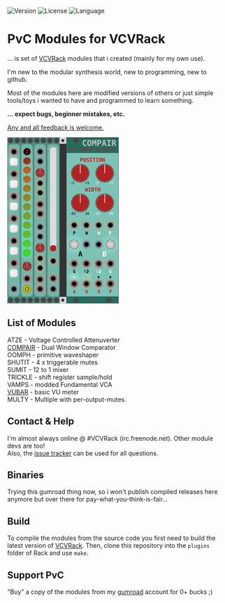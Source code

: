 <!-- Version and License Badges -->
![Version](https://img.shields.io/badge/version-0.5.5-green.svg?style=flat-square)
![License](https://img.shields.io/badge/license-BSD3-blue.svg?style=flat-square)
![Language](https://img.shields.io/badge/language-C++-yellow.svg?style=flat-square)

# PvC Modules for VCVRack

... is set of [VCVRack](https://www.vcvrack.com) modules that i created (mainly for my own use).

I'm new to the modular synthesis world, new to programming, new to github.

Most of the modules here are modified versions of others or just simple tools/toys
i wanted to have and programmed to learn something.


**... expect bugs, beginner mistakes, etc.**


[Any and all feedback is welcome.](https://github.com/phdsg/PvC/issues)


![All Modules](/images/AllModules.png?raw=true "All Modules")

## List of Modules
ATZE - Voltage Controlled Attenuverter  
[COMPAIR](https://github.com/phdsg/PvC/wiki/Compair) - Dual Window Comparator  
OOMPH - primitive waveshaper  
SHUTIT - 4 x triggerable mutes  
SUMIT - 12 to 1 mixer  
TRICKLE - shift register sample/hold  
VAMPS - modded Fundamental VCA  
[VUBAR](https://github.com/phdsg/PvC/wiki/VuBar) - basic VU meter  
MULTY - Multiple with per-output-mutes.

## Contact & Help
I'm almost always online @ #VCVRack (irc.freenode.net). Other module devs are too!  
Also, the [issue tracker](https://github.com/phdsg/PvC/issues) can be used for all questions.

## Binaries
Trying this gumroad thing now, so i won't publish compiled releases here anymore but over there for pay-what-you-think-is-fair...


## Build
To compile the modules from the source code you first need to build the latest version of [VCVRack](https://github.com/VCVRack/Rack).
Then, clone this repository into the `plugins` folder of Rack and use `make`.


## Support PvC

"Buy" a copy of the modules from my [gumroad](https://gumroad.com/l/kXPIO) account for 0+ bucks ;)
